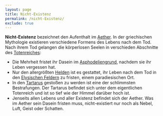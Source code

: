 ```yaml
---
layout: page
title: Nicht-Existenz
permalink: /nicht-Existenz/
exclude: true
---
```


**Nicht-Existenz** bezeichnet den Aufenthalt im [Aether](/aether/). In der griechischen Mythologie existieren verschiedene Formens des Lebens nach dem Tod. Nach ihrem Tod gelangen die körperlosen Seelen in verschieden Abschnitte des [Totenreiches](/totenreich/):

* Die Mehrheit fristet ihr Dasein im [Asphodeliengrund](/asphodeliengrund/), nachdem sie ihr Leben vergessen hat.
* Nur den allergrößten [Helden](/helden/) ist es gestattet, ihr Leben nach dem Tod in den [Elysischen Feldern](/elysische-felder/) zu fristen, einem paradiesischen Ort.
* In den [Tartarus](/tartarus/) gestoßen zu werden ist eine der schlimmsten Bestrafungen. Der Tartarus befindet sich unter dem eigentlichen Totenreich und ist so tief wie der Himmel darüber hoch ist.
* Jenseits allen Lebens und aller Existenz befindet sich der Aether. Was im Aether sein Dasein fristen muss, nicht-existiert nur noch als Nebel, Luft, Geist oder Schatten. 
